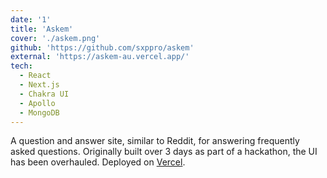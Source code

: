 ```yaml
---
date: '1'
title: 'Askem'
cover: './askem.png'
github: 'https://github.com/sxppro/askem'
external: 'https://askem-au.vercel.app/'
tech:
  - React
  - Next.js
  - Chakra UI
  - Apollo
  - MongoDB
---
```


A question and answer site, similar to Reddit, for answering frequently asked questions. Originally built over 3 days as part of a hackathon, the UI has been overhauled. Deployed on [Vercel](https://vercel.app/).
